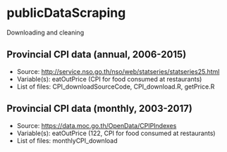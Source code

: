 # publicDataScraping
Downloading and cleaning

## Provincial CPI data (annual, 2006-2015)
- Source: http://service.nso.go.th/nso/web/statseries/statseries25.html
- Variable(s): eatOutPrice (CPI for food consumed at restaurants)
- List of files: CPI_downloadSourceCode, CPI_download.R, getPrice.R

## Provincial CPI data (monthly, 2003-2017)
- Source: https://data.moc.go.th/OpenData/CPIPIndexes
- Variable(s): eatOutPrice (122, CPI for food consumed at restaurants)
- List of files: monthlyCPI_download
